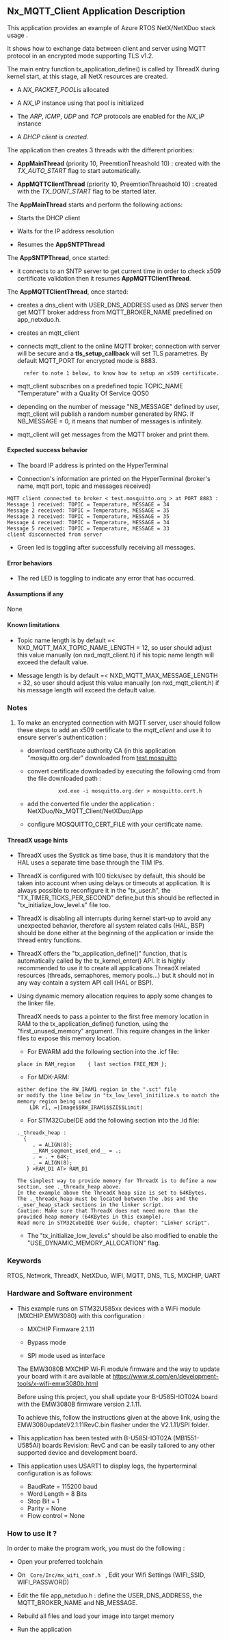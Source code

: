 ## <b>Nx_MQTT_Client Application Description</b>

This application provides an example of Azure RTOS NetX/NetXDuo stack usage . 

It shows how to exchange data between client and server using MQTT protocol in an encrypted mode supporting TLS v1.2.

The main entry function tx_application_define() is called by ThreadX during kernel start, at this stage, all NetX resources are created.

 + A <i>NX_PACKET_POOL</i>is allocated

 + A <i>NX_IP</i> instance using that pool is initialized

 + The <i>ARP</i>, <i>ICMP</i>, <i>UDP</i> and <i>TCP</i> protocols are enabled for the <i>NX_IP</i> instance

 + A <i>DHCP client is created.</i>

The application then creates 3 threads with the different priorities:

 + **AppMainThread** (priority 10, PreemtionThreashold 10) : created with the <i>TX_AUTO_START</i> flag to start automatically.

 + **AppMQTTClientThread** (priority 10, PreemtionThreashold 10) : created with the <i>TX_DONT_START</i> flag to be started later.

The **AppMainThread** starts and perform the following actions:

  + Starts the DHCP client

  + Waits for the IP address resolution

  + Resumes the **AppSNTPThread**

The **AppSNTPThread**, once started:

  + it connects to an SNTP server to get current time in order to check x509 certificate validation then it resumes **AppMQTTClientThread**.

The **AppMQTTClientThread**, once started:

  + creates a dns_client with USER_DNS_ADDRESS used as DNS server then get MQTT broker address from MQTT_BROKER_NAME predefined on app_netxduo.h.

  + creates an mqtt_client

  + connects mqtt_client to the online MQTT broker; connection with server will be secure and a **tls_setup_callback** will set TLS parametres. By default MQTT_PORT for encrypted mode is 8883.

          refer to note 1 below, to know how to setup an x509 certificate.
  
  + mqtt_client subscribes on a predefined topic TOPIC_NAME  "Temperature" with a Quality Of Service QOS0
  
  + depending on the number of message "NB_MESSAGE" defined by user, mqtt_client will publish a random number generated by RNG. If NB_MESSAGE = 0, it means that number of messages is infinitely.
  
  + mqtt_client will get messages from the MQTT broker and print them. 

####  <b>Expected success behavior</b>

 + The board IP address is printed on the HyperTerminal
 
 + Connection's information are printed on the HyperTerminal (broker's name, mqtt port, topic and messages received)

  ```
MQTT client connected to broker < test.mosquitto.org > at PORT 8883 :
Message 1 received: TOPIC = Temperature, MESSAGE = 34
Message 2 received: TOPIC = Temperature, MESSAGE = 35
Message 3 received: TOPIC = Temperature, MESSAGE = 35
Message 4 received: TOPIC = Temperature, MESSAGE = 34
Message 5 received: TOPIC = Temperature, MESSAGE = 33
client disconnected from server
 ```
 + Green led is toggling after successfully receiving all messages.

#### <b>Error behaviors</b>

+ The red LED is toggling to indicate any error that has occurred.

#### <b>Assumptions if any</b>
None

#### <b>Known limitations</b>

+ Topic name length is by default =< NXD_MQTT_MAX_TOPIC_NAME_LENGTH = 12, so user should adjust this value manually (on nxd_mqtt_client.h) if his topic name length will exceed the default value.

+ Message length is by default =< NXD_MQTT_MAX_MESSAGE_LENGTH = 32, so user should adjust this value manually (on nxd_mqtt_client.h) if his message length will exceed the default value.  

### <b>Notes</b>

 1. To make an encrypted connection with MQTT server, user should follow these steps to add an x509 certificate to the _mqtt\_client_ and use it to ensure server's authentication :

      - download certificate authority CA (in this application "mosquitto.org.der" downloaded from [test.mosquitto](https://test.mosquitto.org)

      - convert certificate downloaded by executing the following cmd from the file downloaded path : 
 
                      xxd.exe -i mosquitto.org.der > mosquitto.cert.h
        
      - add the converted file under the application : NetXDuo/Nx_MQTT_Client/NetXDuo/App

      - configure MOSQUITTO_CERT_FILE with your certificate name.

#### <b>ThreadX usage hints</b>

 - ThreadX uses the Systick as time base, thus it is mandatory that the HAL uses a separate time base through the TIM IPs.

 - ThreadX is configured with 100 ticks/sec by default, this should be taken into account when using delays or timeouts at application. It is always possible to reconfigure it in the "tx_user.h", the "TX_TIMER_TICKS_PER_SECOND" define,but this should be reflected in "tx_initialize_low_level.s" file too.

 - ThreadX is disabling all interrupts during kernel start-up to avoid any unexpected behavior, therefore all system related calls (HAL, BSP) should be done either at the beginning of the application or inside the thread entry functions.

 - ThreadX offers the "tx_application_define()" function, that is automatically called by the tx_kernel_enter() API.
   It is highly recommended to use it to create all applications ThreadX related resources (threads, semaphores, memory pools...)  but it should not in any way contain a system API call (HAL or BSP).

 - Using dynamic memory allocation requires to apply some changes to the linker file.

   ThreadX needs to pass a pointer to the first free memory location in RAM to the tx_application_define() function, using the "first_unused_memory" argument.
   This require changes in the linker files to expose this memory location.

    + For EWARM add the following section into the .icf file:
     ```
	 place in RAM_region    { last section FREE_MEM };
	 ```
    + For MDK-ARM:
	```
    either define the RW_IRAM1 region in the ".sct" file
    or modify the line below in "tx_low_level_initilize.s to match the memory region being used
        LDR r1, =|Image$$RW_IRAM1$$ZI$$Limit|
	```
    + For STM32CubeIDE add the following section into the .ld file:
	``` 
    ._threadx_heap :
      {
         . = ALIGN(8);
         __RAM_segment_used_end__ = .;
         . = . + 64K;
         . = ALIGN(8);
       } >RAM_D1 AT> RAM_D1
	``` 
	
       The simplest way to provide memory for ThreadX is to define a new section, see ._threadx_heap above.
       In the example above the ThreadX heap size is set to 64KBytes.
       The ._threadx_heap must be located between the .bss and the ._user_heap_stack sections in the linker script.	 
       Caution: Make sure that ThreadX does not need more than the provided heap memory (64KBytes in this example).	 
       Read more in STM32CubeIDE User Guide, chapter: "Linker script".
	  
    + The "tx_initialize_low_level.s" should be also modified to enable the "USE_DYNAMIC_MEMORY_ALLOCATION" flag.
         
### <b>Keywords</b>

RTOS, Network, ThreadX, NetXDuo, WIFI, MQTT, DNS, TLS, MXCHIP, UART


### <b>Hardware and Software environment</b>

  - This example runs on STM32U585xx devices with a WiFi module (MXCHIP:EMW3080) with this configuration :

    + MXCHIP Firmware 2.1.11

    + Bypass mode 

    + SPI mode used as interface

    The EMW3080B MXCHIP Wi-Fi module firmware and the way to update your board with it are available at <https://www.st.com/en/development-tools/x-wifi-emw3080b.html>

    Before using this project, you shall update your B-U585I-IOT02A board with the EMW3080B firmware version 2.1.11.

    To achieve this, follow the instructions given at the above link, using the EMW3080updateV2.1.11RevC.bin flasher under the V2.1.11/SPI folder.

  - This application has been tested with B-U585I-IOT02A (MB1551-U585AI) boards Revision: RevC and can be easily tailored to any other supported device and development board.

  - This application uses USART1 to display logs, the hyperterminal configuration is as follows:
      - BaudRate = 115200 baud
      - Word Length = 8 Bits
      - Stop Bit = 1
      - Parity = None
      - Flow control = None


###  <b>How to use it ?</b>

In order to make the program work, you must do the following :

 - Open your preferred toolchain

 - On <code> Core/Inc/mx_wifi_conf.h </code> , Edit your Wifi Settings (WIFI_SSID, WIFI_PASSWORD)
 
 - Edit the file app_netxduo.h : define the USER_DNS_ADDRESS, the MQTT_BROKER_NAME and NB_MESSAGE.

 - Rebuild all files and load your image into target memory
 
 - Run the application